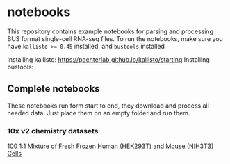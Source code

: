 # notebooks

This repository contains example notebooks for parsing and processing BUS format single-cell RNA-seq files.
To run the notebooks, make sure you have `kallisto >= 0.45` installed, and `bustools` installed

Installing kallisto: https://pachterlab.github.io/kallisto/starting
Installing bustools: 

## Complete notebooks
These notebooks run form start to end, they download and process all needed data. Just place them on an empty folder and run them.

### 10x v2 chemistry datasets
[100 1:1 Mixture of Fresh Frozen Human (HEK293T) and Mouse (NIH3T3) Cells](https://github.com/BUStools/bustools-notebooks/blob/master/dataset-notebooks/10x_hgmm_100_python/10x_hgmm_100.ipynb)

